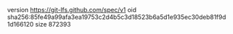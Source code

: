 version https://git-lfs.github.com/spec/v1
oid sha256:85fe49a99afa3ea19753c2d4b5c3d18523b6a5d1e935ec30deb81f9d1d166120
size 872393
